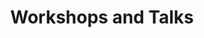 ---
layout: talks
permalink: /talks/
title: Workshops and Talks
description: 
nav: true
nav_order: 5

workshops:
  - name: "Summer School on Applied Combinatorics – Cryptography and Combinatorial Topology"
    date: 11 - 23 July 2022, TCG CREST
    description: "The program covered three main areas: 
    Foundations, which focused on combinatorial mathematics, including Polya Theory, Graph Theory, and Number Theory,
    Cryptography, which explored cryptographic methods like Ciphers and Public Key Cryptography, with an introduction to Quantum Computation and Combinatorial Topology exploring the Topological Tverberg Problem and Discrete Morse Theory."
    link: "https://drive.google.com/file/d/1gsmz9TSSX-tz1rELWP3YgRV7elclg0Xz/view?usp=sharing"
  - name: "Amazon Machine Learning Summer School"
    date: July 2022
    description: "Learnt key topics like Supervised Learning, Deep Neural Networks, Deep Learning, Dimensionality Reduction and advanced topics Probabilistic Graphical Models, Sequential Learning, Causal Inference and Reinforcement Learning."
    link: "#"
  - name: "Winter School on Blockchain and Cryptography"
    date: 2 - 27 Dec 2019, IISER Pune
    description: "Conducted an in-depth exploration of Blockchain architecture and Distributed Ledger Technologies, focusing on their applications beyond finance in areas like supply chain, healthcare, and voting systems. This included studying various consensus mechanisms such as proof of work and proof of stake, and analyzing the security aspects of Blockchain 1.0, 2.0, and the Tangle, identifying key vulnerabilities and risks."
    link: https://github.com/Ananyapam7/Exploring-Blockchain-and-Cryptocurrency

talks:
  - title: "Deep Item Response Theory"
    thumbnail: ../assets/img/deep_irt.png
    date: 11 September 2023, IIT-Bombay
    description: "Deep Item Response Theory (Deep IRT) is an extension of the traditional IRT which is used to analyze the properties of tests and items in educational assessments, focusing on the relationship between the latent traits of individuals and their item responses. Deep IRT takes this further by employing deep learning techniques like attention to model complex non-linear relationships between items and latent traits."
    link: ../assets/pdf/Presentation_Deep_learning_IRT_final.pdf
  - title: "MS Thesis Defense"
    date: 11 July 2023, IISER-Kolkata, MPI-NAT
    thumbnail: ../assets/img/ms_page2.png
    description: "My Master's Thesis under Prof. Johannes Soeding was presented in front of the Quantitative and Computational Biology group at MPI-NAT along with my mentors Prof. Satyaki Mazumder and Prof. Anirvan Chakraborty at IISER Kolkata."
    link: ../assets/pdf/MS_Thesis_Presentation.pdf
  - title: "Variational Inference"
    date: 10 November 2022, IISER-Kolkata
    thumbnail: ../assets/img/vi.png
    description: "Variational Inference offers an alternative to MCMC for approximating complex posterior distributions. This was an introductory talk introducing the basics of VI and how the seminal paper on Stochastic Variational Inference helped make VI faster and scalable."
    link: ../assets/pdf/vi_talk.pdf
  - title: "Computational Number Theory"
    date: 12 October 2022, IISER-Kolkata
    thumbnail: ../assets/img/img1_talk1.jpg
    description: "An introductory talk on CNT introducing Fast Exponentiation, Euler Theorem, Gauss Divisor Lemma and Modular Inversion."
    link: ../assets/pdf/Fast_Exp_Talk.pdf
  - title: "Speech Enhancement in TTS Systems"
    date: 15 December 2021, Skit AI  
    thumbnail: ../assets/img/Skit_TTS.png
    description: "My findings on enhancing speech in TTS Systems using Signal Processing, ML and DL techniques presented to the Tech team of Skit AI."
    link: ../assets/pdf/Speech_Enhancement_in_TTS_Skit.pdf
---